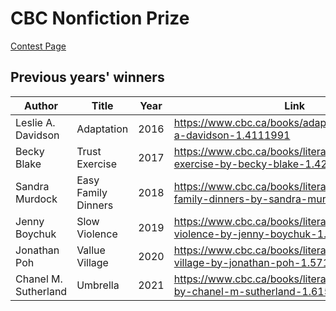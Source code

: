 # CBC Nonfiction Prize

[Contest Page](https://www.cbc.ca/books/literaryprizes/cbc-nonfiction-prize-1.4090951)

## Previous years' winners

| Author               | Title               | Year | Link                                                         |
| -------------------- | ------------------- | ---- | ------------------------------------------------------------ |
| Leslie A. Davidson   | Adaptation          | 2016 | https://www.cbc.ca/books/adaptation-by-leslie-a-davidson-1.4111991 |
| Becky Blake          | Trust Exercise      | 2017 | https://www.cbc.ca/books/literaryprizes/trust-exercise-by-becky-blake-1.4265706 |
| Sandra Murdock       | Easy Family Dinners | 2018 | https://www.cbc.ca/books/literaryprizes/easy-family-dinners-by-sandra-murdock-1.4796511 |
| Jenny Boychuk        | Slow Violence       | 2019 | https://www.cbc.ca/books/literaryprizes/slow-violence-by-jenny-boychuk-1.5243886 |
| Jonathan Poh         | Vallue Village      | 2020 | https://www.cbc.ca/books/literaryprizes/value-village-by-jonathan-poh-1.5710393 |
| Chanel M. Sutherland | Umbrella            | 2021 | https://www.cbc.ca/books/literaryprizes/umbrella-by-chanel-m-sutherland-1.6156556 |

